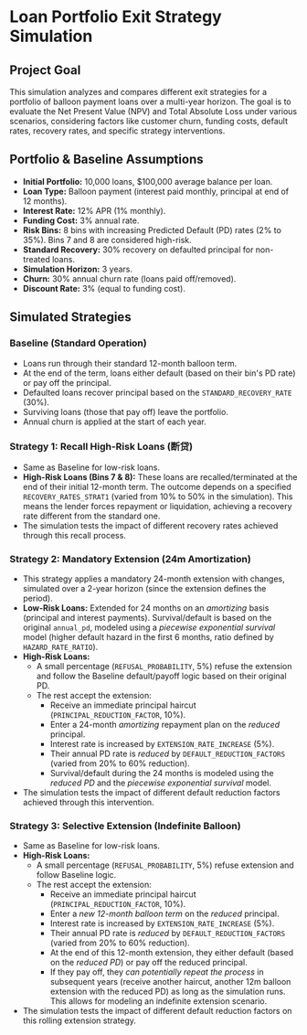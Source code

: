 # Loan Portfolio Exit Strategy Simulation

## Project Goal

This simulation analyzes and compares different exit strategies for a portfolio of balloon payment loans over a multi-year horizon. The goal is to evaluate the Net Present Value (NPV) and Total Absolute Loss under various scenarios, considering factors like customer churn, funding costs, default rates, recovery rates, and specific strategy interventions.

## Portfolio & Baseline Assumptions

*   **Initial Portfolio:** 10,000 loans, $100,000 average balance per loan.
*   **Loan Type:** Balloon payment (interest paid monthly, principal at end of 12 months).
*   **Interest Rate:** 12% APR (1% monthly).
*   **Funding Cost:** 3% annual rate.
*   **Risk Bins:** 8 bins with increasing Predicted Default (PD) rates (2% to 35%). Bins 7 and 8 are considered high-risk.
*   **Standard Recovery:** 30% recovery on defaulted principal for non-treated loans.
*   **Simulation Horizon:** 3 years.
*   **Churn:** 30% annual churn rate (loans paid off/removed).
*   **Discount Rate:** 3% (equal to funding cost).

## Simulated Strategies

### Baseline (Standard Operation)

*   Loans run through their standard 12-month balloon term.
*   At the end of the term, loans either default (based on their bin's PD rate) or pay off the principal.
*   Defaulted loans recover principal based on the `STANDARD_RECOVERY_RATE` (30%).
*   Surviving loans (those that pay off) leave the portfolio.
*   Annual churn is applied at the start of each year.

### Strategy 1: Recall High-Risk Loans (断贷)

*   Same as Baseline for low-risk loans.
*   **High-Risk Loans (Bins 7 & 8):** These loans are recalled/terminated at the end of their initial 12-month term. The outcome depends on a specified `RECOVERY_RATES_STRAT1` (varied from 10% to 50% in the simulation). This means the lender forces repayment or liquidation, achieving a recovery rate different from the standard one.
*   The simulation tests the impact of different recovery rates achieved through this recall process.

### Strategy 2: Mandatory Extension (24m Amortization)

*   This strategy applies a mandatory 24-month extension with changes, simulated over a 2-year horizon (since the extension defines the period).
*   **Low-Risk Loans:** Extended for 24 months on an *amortizing* basis (principal and interest payments). Survival/default is based on the original `annual_pd`, modeled using a *piecewise exponential survival* model (higher default hazard in the first 6 months, ratio defined by `HAZARD_RATE_RATIO`).
*   **High-Risk Loans:**
    *   A small percentage (`REFUSAL_PROBABILITY`, 5%) refuse the extension and follow the Baseline default/payoff logic based on their original PD.
    *   The rest accept the extension:
        *   Receive an immediate principal haircut (`PRINCIPAL_REDUCTION_FACTOR`, 10%).
        *   Enter a 24-month *amortizing* repayment plan on the *reduced* principal.
        *   Interest rate is increased by `EXTENSION_RATE_INCREASE` (5%).
        *   Their annual PD rate is *reduced* by `DEFAULT_REDUCTION_FACTORS` (varied from 20% to 60% reduction).
        *   Survival/default during the 24 months is modeled using the *reduced PD* and the *piecewise exponential survival* model.
*   The simulation tests the impact of different default reduction factors achieved through this intervention.

### Strategy 3: Selective Extension (Indefinite Balloon)

*   Same as Baseline for low-risk loans.
*   **High-Risk Loans:**
    *   A small percentage (`REFUSAL_PROBABILITY`, 5%) refuse extension and follow Baseline logic.
    *   The rest accept the extension:
        *   Receive an immediate principal haircut (`PRINCIPAL_REDUCTION_FACTOR`, 10%).
        *   Enter a *new 12-month balloon term* on the *reduced* principal.
        *   Interest rate is increased by `EXTENSION_RATE_INCREASE` (5%).
        *   Their annual PD rate is *reduced* by `DEFAULT_REDUCTION_FACTORS` (varied from 20% to 60% reduction).
        *   At the end of this 12-month extension, they either default (based on the *reduced PD*) or pay off the reduced principal.
        *   If they pay off, they *can potentially repeat the process* in subsequent years (receive another haircut, another 12m balloon extension with the reduced PD) as long as the simulation runs. This allows for modeling an indefinite extension scenario.
*   The simulation tests the impact of different default reduction factors on this rolling extension strategy. 